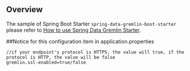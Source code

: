 ## Overview
The sample of Spring Boot Starter `spring-data-gremlin-boot-starter` please refer to
[How to use Spring Data Gremlin Starter](https://docs.microsoft.com/en-us/java/azure/spring-framework/configure-spring-data-gremlin-java-app-with-cosmos-db?view=azure-java-stable).

##Notice
for this configuration item in application.properties
```
//if your endpoint's protocol is HTTPS, the value will true, if the protocol is HTTP, the value will be false
gremlin.ssl-enabled=true/false
```